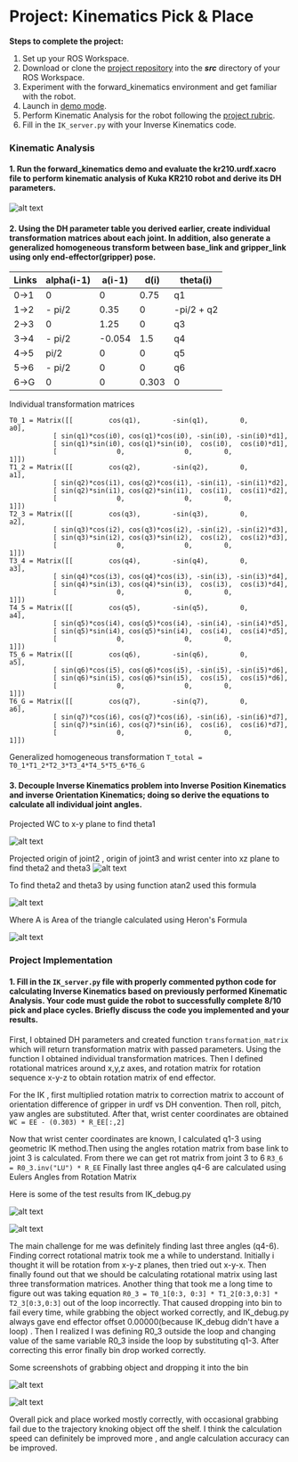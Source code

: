 # Project: Kinematics Pick & Place

**Steps to complete the project:**  


1. Set up your ROS Workspace.
2. Download or clone the [project repository](https://github.com/udacity/RoboND-Kinematics-Project) into the ***src*** directory of your ROS Workspace.  
3. Experiment with the forward_kinematics environment and get familiar with the robot.
4. Launch in [demo mode](https://classroom.udacity.com/nanodegrees/nd209/parts/7b2fd2d7-e181-401e-977a-6158c77bf816/modules/8855de3f-2897-46c3-a805-628b5ecf045b/lessons/91d017b1-4493-4522-ad52-04a74a01094c/concepts/ae64bb91-e8c4-44c9-adbe-798e8f688193).
5. Perform Kinematic Analysis for the robot following the [project rubric](https://review.udacity.com/#!/rubrics/972/view).
6. Fill in the `IK_server.py` with your Inverse Kinematics code. 


[//]: # "Image References"

[image4]: ./misc_images/misc4.JPG
[image5]: ./misc_images/misc5.jpg
[image6]: ./misc_images/misc6.jpg
[equation1]: ./misc_images/eq1.png
[equation2]: ./misc_images/eq2.png
[debug1]: ./misc_images/ik_debug_1.png
[debug2]: ./misc_images/ik_debug_2.png
[grab]: ./misc_images/grab.png
[drop]: ./misc_images/drop.png


### Kinematic Analysis
#### 1. Run the forward_kinematics demo and evaluate the kr210.urdf.xacro file to perform kinematic analysis of Kuka KR210 robot and derive its DH parameters.

![alt text][image4]

#### 2. Using the DH parameter table you derived earlier, create individual transformation matrices about each joint. In addition, also generate a generalized homogeneous transform between base_link and gripper_link using only end-effector(gripper) pose.

| Links | alpha(i-1) | a(i-1) | d(i)  | theta(i)   |
| ----- | ---------- | ------ | ----- | ---------- |
| 0->1  | 0          | 0      | 0.75  | q1         |
| 1->2  | - pi/2     | 0.35   | 0     | -pi/2 + q2 |
| 2->3  | 0          | 1.25   | 0     | q3         |
| 3->4  | - pi/2     | -0.054 | 1.5   | q4         |
| 4->5  | pi/2       | 0      | 0     | q5         |
| 5->6  | - pi/2     | 0      | 0     | q6         |
| 6->G  | 0          | 0      | 0.303 | 0          |

Individual transformation matrices

    T0_1 = Matrix([[         cos(q1),        -sin(q1),        0,          a0],
               [ sin(q1)*cos(i0), cos(q1)*cos(i0), -sin(i0), -sin(i0)*d1],
               [ sin(q1)*sin(i0), cos(q1)*sin(i0),  cos(i0),  cos(i0)*d1],
               [               0,               0,        0,           1]])
    T1_2 = Matrix([[         cos(q2),        -sin(q2),        0,          a1],
               [ sin(q2)*cos(i1), cos(q2)*cos(i1), -sin(i1), -sin(i1)*d2],
               [ sin(q2)*sin(i1), cos(q2)*sin(i1),  cos(i1),  cos(i1)*d2],
               [               0,               0,        0,           1]])
    T2_3 = Matrix([[         cos(q3),        -sin(q3),        0,          a2],
               [ sin(q3)*cos(i2), cos(q3)*cos(i2), -sin(i2), -sin(i2)*d3],
               [ sin(q3)*sin(i2), cos(q3)*sin(i2),  cos(i2),  cos(i2)*d3],
               [               0,               0,        0,           1]])
    T3_4 = Matrix([[         cos(q4),        -sin(q4),        0,          a3],
               [ sin(q4)*cos(i3), cos(q4)*cos(i3), -sin(i3), -sin(i3)*d4],
               [ sin(q4)*sin(i3), cos(q4)*sin(i3),  cos(i3),  cos(i3)*d4],
               [               0,               0,        0,           1]])
    T4_5 = Matrix([[         cos(q5),        -sin(q5),        0,          a4],
               [ sin(q5)*cos(i4), cos(q5)*cos(i4), -sin(i4), -sin(i4)*d5],
               [ sin(q5)*sin(i4), cos(q5)*sin(i4),  cos(i4),  cos(i4)*d5],
               [               0,               0,        0,           1]])
    T5_6 = Matrix([[         cos(q6),        -sin(q6),        0,          a5],
               [ sin(q6)*cos(i5), cos(q6)*cos(i5), -sin(i5), -sin(i5)*d6],
               [ sin(q6)*sin(i5), cos(q6)*sin(i5),  cos(i5),  cos(i5)*d6],
               [               0,               0,        0,           1]])
    T6_G = Matrix([[         cos(q7),        -sin(q7),        0,          a6],
               [ sin(q7)*cos(i6), cos(q7)*cos(i6), -sin(i6), -sin(i6)*d7],
               [ sin(q7)*sin(i6), cos(q7)*sin(i6),  cos(i6),  cos(i6)*d7],
               [               0,               0,        0,           1]])

Generalized homogeneous transformation
  `T_total = T0_1*T1_2*T2_3*T3_4*T4_5*T5_6*T6_G`


#### 3. Decouple Inverse Kinematics problem into Inverse Position Kinematics and inverse Orientation Kinematics; doing so derive the equations to calculate all individual joint angles.

Projected WC to x-y plane to find theta1

![alt text][image5]

Projected origin of joint2 , origin of joint3 and wrist center into xz plane to find theta2 and theta3
![alt text][image6]

To find theta2 and theta3 by using function atan2 used this formula

![alt text][equation1]

Where A is Area of the triangle calculated using Heron's Formula

![alt text][equation2]
### Project Implementation

#### 1. Fill in the `IK_server.py` file with properly commented python code for calculating Inverse Kinematics based on previously performed Kinematic Analysis. Your code must guide the robot to successfully complete 8/10 pick and place cycles. Briefly discuss the code you implemented and your results. 


First, I obtained DH parameters and created function `transformation_matrix` which will return transformation matrix with passed parameters. Using the function I obtained individual transformation matrices. Then I defined rotational matrices around x,y,z axes, and  rotation matrix for rotation sequence x-y-z to obtain rotation matrix of end effector. 

For the IK , first multiplied rotation matrix to correction matrix to account of orientation difference of gripper in urdf vs DH convention. Then roll, pitch, yaw angles are substituted. After that, wrist center coordinates are obtained ` WC = EE - (0.303) * R_EE[:,2]`

Now that wrist center coordinates are known, I calculated q1-3 using geometric IK method.Then using the angles rotation matrix from base link to  joint 3 is calculated.
From there we can get rot matrix from joint 3 to 6
`R3_6 = R0_3.inv("LU") * R_EE`
Finally last three angles q4-6 are calculated using Eulers Angles from Rotation Matrix

Here is some of the test results from IK_debug.py

![alt text][debug1]

![alt text][debug2]

The main challenge for me was definitely finding last three angles (q4-6). Finding correct rotational matrix took me a while to understand. Initially i thought it will be rotation from x-y-z planes, then tried out x-y-x. Then finally found out that we should be calculating rotational matrix using last three transformation matrices. Another thing that took me a long time to figure out was taking equation
`R0_3 = T0_1[0:3, 0:3] * T1_2[0:3,0:3] * T2_3[0:3,0:3]` out of the loop incorrectly. That caused dropping into bin to fail every time, while grabbing the object worked correctly, and IK_debug.py always gave end effector offset 0.00000(because IK_debug didn't have a loop) . Then I realized I was defining R0_3 outside the loop and changing value of the same variable R0_3 inside the loop by substituting q1-3. After correcting this error finally bin drop worked correctly.

Some screenshots of grabbing object and dropping it into the bin

![alt text][grab]

![alt text][drop]

Overall pick and place worked mostly correctly, with occasional grabbing fail due to the trajectory knoking object off the shelf. I think the calculation speed can definitely be improved more , and angle calculation accuracy can be improved. 










